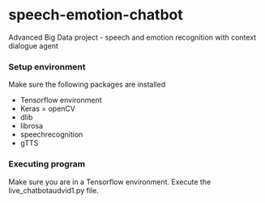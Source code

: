 # speech-emotion-chatbot
Advanced Big Data project - speech and emotion recognition with context dialogue agent

### Setup environment
Make sure the following packages are installed
- Tensorflow environment
- Keras
= openCV
- dlib
- librosa
- speechrecognition
- gTTS

### Executing program
Make sure you are in a Tensorflow environment. Execute the live_chatbotaudvid1.py file.
